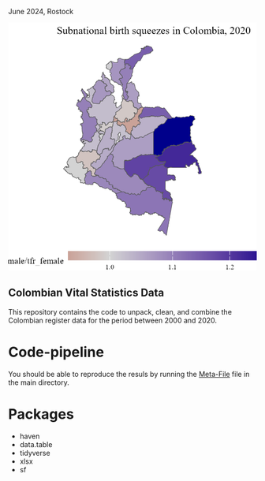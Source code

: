 June 2024, Rostock

![](map_col_birth_squeeze.png)

## Colombian Vital Statistics Data
This repository contains the code to unpack, clean, and combine the Colombian register data for the period between 2000 and 2020.


# Code-pipeline
You should be able to reproduce the resuls by running the [Meta-File](META.R) file in the main directory. 

# Packages

- haven
- data.table
- tidyverse
- xlsx
- sf